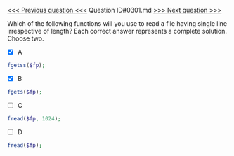 [<<< Previous question <<<](0300.md)  Question ID#0301.md  [>>> Next question >>>](0302.md) 

Which of the following functions will you use to read a file having single line irrespective of length? Each correct answer represents a complete solution. Choose two.

- [x] A
```php
fgetss($fp);
```

- [x] B
```php
fgets($fp);
```

- [ ] C
```php
fread($fp, 1024);
```

- [ ] D
```php
fread($fp);
```

